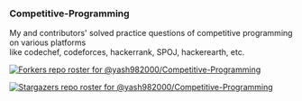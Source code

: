 ### Competitive-Programming      
      
My and contributors' solved practice questions of competitive programming on various platforms    
like codechef, codeforces, hackerrank, SPOJ, hackerearth, etc.  

[![Forkers repo roster for @yash982000/Competitive-Programming](https://reporoster.com/forks/yash982000/Competitive-Programming)](https://github.com/yash982000/Competitive-Programming/network/members)

[![Stargazers repo roster for @yash982000/Competitive-Programming](https://reporoster.com/stars/yash982000/Competitive-Programming)](https://github.com/yash982000/Competitive-Programming/stargazers)
     
